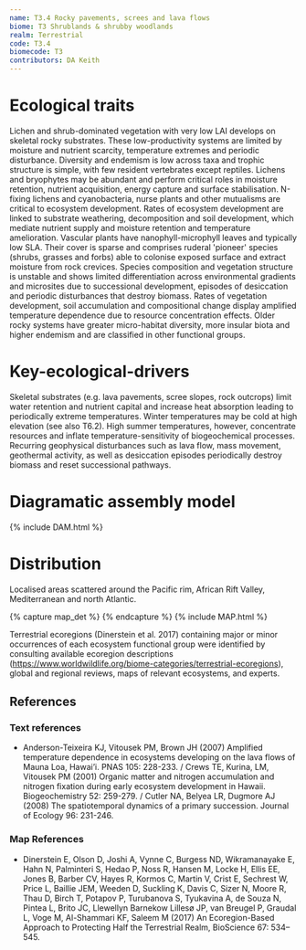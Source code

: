 ```yaml
---
name: T3.4 Rocky pavements, screes and lava flows
biome: T3 Shrublands & shrubby woodlands
realm: Terrestrial
code: T3.4
biomecode: T3
contributors: DA Keith
---
```


# Ecological traits

Lichen and shrub-dominated vegetation with very low LAI develops on skeletal rocky substrates. These low-productivity systems are limited by moisture and nutrient scarcity, temperature extremes and periodic disturbance. Diversity and endemism is low across taxa and trophic structure is simple, with few resident vertebrates except reptiles. Lichens and bryophytes may be abundant and perform critical roles in moisture retention, nutrient acquisition, energy capture and surface stabilisation. N-fixing lichens and cyanobacteria, nurse plants and other mutualisms are critical to ecosystem development. Rates of ecosystem development are linked to substrate weathering, decomposition and soil development, which mediate nutrient supply and moisture retention and temperature amelioration. Vascular plants have nanophyll-microphyll leaves and typically low SLA. Their cover is sparse and comprises ruderal 'pioneer' species (shrubs, grasses and forbs) able to colonise exposed surface and extract moisture from rock crevices. Species composition and vegetation structure is unstable and shows limited differentiation across environmental gradients and microsites due to successional development, episodes of desiccation and periodic disturbances that destroy biomass. Rates of vegetation development, soil accumulation and compositional change display amplified temperature dependence due to resource concentration effects.  Older rocky systems have greater micro-habitat diversity, more insular biota and higher endemism and are classified in other functional groups.

# Key-ecological-drivers

Skeletal substrates (e.g. lava pavements, scree slopes, rock outcrops) limit water retention and nutrient capital and increase heat absorption leading to periodically extreme temperatures. Winter temperatures may be cold at high elevation (see also T6.2). High summer temperatures, however, concentrate resources and inflate temperature-sensitivity of biogeochemical processes. Recurring geophysical disturbances such as lava flow, mass movement, geothermal activity, as well as desiccation episodes periodically destroy biomass and reset successional pathways.

# Diagramatic assembly model

{% include DAM.html %}

# Distribution

Localised areas scattered around the Pacific rim, African Rift Valley, Mediterranean and north Atlantic.

{% capture map_det %}  {% endcapture %}
{% include MAP.html %}

Terrestrial ecoregions (Dinerstein et al. 2017) containing major or minor occurrences of each ecosystem functional group were identified by consulting available ecoregion descriptions (https://www.worldwildlife.org/biome-categories/terrestrial-ecoregions), global and regional reviews, maps of relevant ecosystems, and experts.

## References
### Text references
* Anderson-Teixeira KJ, Vitousek PM, Brown JH (2007) Amplified temperature dependence in ecosystems developing on the lava flows of Mauna Loa, Hawai’i. PNAS 105: 228-233. / Crews TE, Kurina, LM, Vitousek PM (2001) Organic matter and nitrogen accumulation and nitrogen fixation during early ecosystem development in Hawaii. Biogeochemistry 52: 259-279. / Cutler NA, Belyea LR, Dugmore AJ (2008) The spatiotemporal dynamics of a primary succession. Journal of Ecology 96: 231-246.
### Map References
* Dinerstein E, Olson D, Joshi A, Vynne C, Burgess ND, Wikramanayake E, Hahn N, Palminteri S, Hedao P, Noss R, Hansen M, Locke H, Ellis EE, Jones B, Barber CV, Hayes R, Kormos C, Martin V, Crist E, Sechrest W, Price L, Baillie JEM, Weeden D, Suckling K, Davis C, Sizer N, Moore R, Thau D, Birch T, Potapov P, Turubanova S, Tyukavina A, de Souza N, Pintea L, Brito JC, Llewellyn Barnekow Lillesø JP, van Breugel P, Graudal L, Voge M, Al-Shammari KF, Saleem M (2017) An Ecoregion-Based Approach to Protecting Half the Terrestrial Realm, BioScience 67: 534–545.
